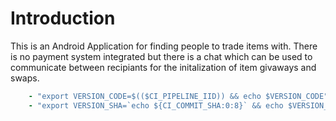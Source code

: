 # Introduction

This is an Android Application for finding people to trade items with. There is no payment system integrated but there is a chat which can be used to communicate between recipiants for the initalization of item givaways and swaps.

```yaml
    - "export VERSION_CODE=$(($CI_PIPELINE_IID)) && echo $VERSION_CODE"
    - "export VERSION_SHA=`echo ${CI_COMMIT_SHA:0:8}` && echo $VERSION_SHA"
```
